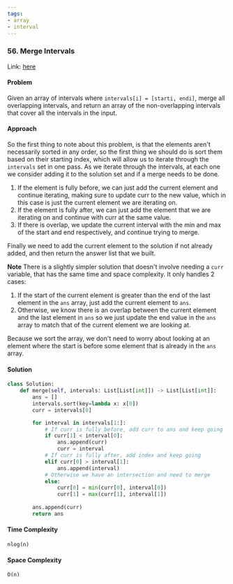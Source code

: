 ```yaml
---
tags:
- array
- interval
---
```


### 56. Merge Intervals

Link: [here](https://leetcode.com/problems/merge-intervals/description/)

#### Problem
Given an array of intervals where `intervals[i] = [starti, endi]`, merge all overlapping intervals, and return an array of the non-overlapping intervals that cover all the intervals in the input.

#### Approach
So the first thing to note about this problem, is that the elements aren't necessarily sorted in any order, so the first thing we should do is sort them based on their starting index, which will allow us to iterate through the `intervals` set in one pass.
As we iterate through the intervals, at each one we consider adding it to the solution set and if a merge needs to be done.
1. If the element is fully before, we can just add the current element and continue iterating, making sure to update curr to the new value, which in this case is just the current element we are iterating on.
2. If the element is fully after, we can just add the element that we are iterating on and continue with curr at the same value.
3. If there is overlap, we update the current interval with the min and max of the start and end respectively, and continue trying to merge.
   
Finally we need to add the current element to the solution if not already added, and then return the answer list that we built.

**Note**
There is a slightly simpler solution that doesn't involve needing a `curr` variable, that has the same time and space complexity. It only handles 2 cases:
1. If the start of the current element is greater than the end of the last element in the `ans` array, just add the current element to `ans`.
2. Otherwise, we know there is an overlap between the current element and the last element in `ans` so we just update the end value in the `ans` array to match that of the current element we are looking at. 
   
Because we sort the array, we don't need to worry about looking at an element where the start is before some element that is already in the `ans` array.

#### Solution
```python 
class Solution:
    def merge(self, intervals: List[List[int]]) -> List[List[int]]:
        ans = []
        intervals.sort(key=lambda x: x[0])
        curr = intervals[0]

        for interval in intervals[1:]:
            # If curr is fully before, add curr to ans and keep going
            if curr[1] < interval[0]:
                ans.append(curr) 
                curr = interval
            # If curr is fully after, add index and keep going
            elif curr[0] > interval[1]:
                ans.append(interval)
            # Otherwise we have an intersection and need to merge
            else:
                curr[0] = min(curr[0], interval[0])
                curr[1] = max(curr[1], interval[1])
        
        ans.append(curr)
        return ans
```

#### Time Complexity
`nlog(n)`

#### Space Complexity
`O(n)`

